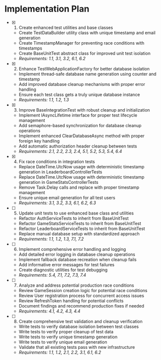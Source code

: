 # Implementation Plan

- [x] 1. Create enhanced test utilities and base classes





  - Create TestDataBuilder utility class with unique timestamp and email generation
  - Create TimestampManager for preventing race conditions with timestamps
  - Create BaseUnitTest abstract class for improved unit test isolation
  - _Requirements: 1.1, 3.1, 3.2, 6.1, 6.2_

- [x] 2. Enhance TestWebApplicationFactory for better database isolation





  - Implement thread-safe database name generation using counter and timestamp
  - Add improved database cleanup mechanisms with proper error handling
  - Ensure each test class gets a truly unique database instance
  - _Requirements: 1.1, 1.2, 1.3_

- [x] 3. Improve BaseIntegrationTest with robust cleanup and initialization





  - Implement IAsyncLifetime interface for proper test lifecycle management
  - Add semaphore-based synchronization for database cleanup operations
  - Implement enhanced ClearDatabaseAsync method with proper foreign key handling
  - Add automatic authorization header cleanup between tests
  - _Requirements: 2.1, 2.2, 2.3, 2.4, 5.1, 5.2, 5.3, 5.4, 6.4_

- [x] 4. Fix race conditions in integration tests





  - Replace DateTime.UtcNow usage with deterministic timestamp generation in LeaderboardControllerTests
  - Replace DateTime.UtcNow usage with deterministic timestamp generation in GameStatsControllerTests
  - Remove Task.Delay calls and replace with proper timestamp management
  - Ensure unique email generation for all test users
  - _Requirements: 3.1, 3.2, 3.3, 6.1, 6.2, 6.3_

- [ ] 5. Update unit tests to use enhanced base class and utilities
  - Refactor AuthServiceTests to inherit from BaseUnitTest
  - Refactor GameStatsServiceTests to inherit from BaseUnitTest
  - Refactor LeaderboardServiceTests to inherit from BaseUnitTest
  - Replace manual database setup with standardized approach
  - _Requirements: 1.1, 1.2, 1.3, 7.1, 7.2_

- [ ] 6. Implement comprehensive error handling and logging
  - Add detailed error logging in database cleanup operations
  - Implement fallback database recreation when cleanup fails
  - Add informative error messages for test failures
  - Create diagnostic utilities for test debugging
  - _Requirements: 5.4, 7.1, 7.2, 7.3, 7.4_

- [ ] 7. Analyze and address potential production race conditions
  - Review GameSession creation logic for potential race conditions
  - Review User registration process for concurrent access issues
  - Review RefreshToken handling for potential conflicts
  - Document findings and recommend production fixes if needed
  - _Requirements: 4.1, 4.2, 4.3, 4.4_

- [ ] 8. Create comprehensive test validation and cleanup verification
  - Write tests to verify database isolation between test classes
  - Write tests to verify proper cleanup of test data
  - Write tests to verify unique timestamp generation
  - Write tests to verify unique email generation
  - Validate that all existing tests pass with new infrastructure
  - _Requirements: 1.1, 1.2, 2.1, 2.2, 3.1, 6.1, 6.2_